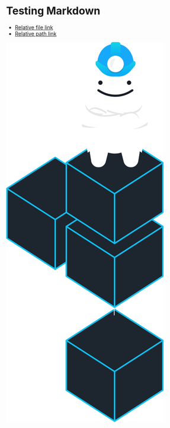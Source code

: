 # Testing Markdown

* [Relative file link](../../examples/for-production/infrastructure-live/second.md)
* [Relative path link](/examples/for-production/infrastructure-live/)

![](../images/grunty.png)
